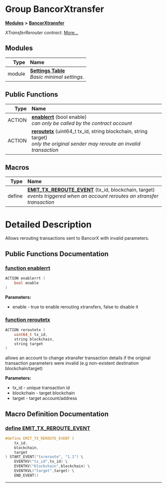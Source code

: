 
# Group BancorXtransfer


[**Modules**](modules.md)
 **>** [**BancorXtransfer**](group___bancor_xtransfer.md)



_XTransferRerouter contract._ [More...](#detailed-description)









## Modules

| Type | Name |
| ---: | :--- |
| module | [**Settings Table**](group___xtransfer___settings___table.md) <br>_Basic minimal settings._  |







## Public Functions

| Type | Name |
| ---: | :--- |
|  ACTION | [**enablerrt**](group___bancor_xtransfer.md#function-enablerrt) (bool enable) <br>_can only be called by the contract account_  |
|  ACTION | [**reroutetx**](group___bancor_xtransfer.md#function-reroutetx) (uint64\_t tx\_id, string blockchain, string target) <br>_only the original sender may reroute an invalid transaction_  |







## Macros

| Type | Name |
| ---: | :--- |
| define  | [**EMIT\_TX\_REROUTE\_EVENT**](group___bancor_xtransfer.md#define-emit-tx-reroute-event) (tx\_id, blockchain, target) <br>_events triggered when an account reroutes an xtransfer transaction_  |

# Detailed Description


Allows rerouting transactions sent to BancorX with invalid parameters. 

    
## Public Functions Documentation


### <a href="#function-enablerrt" id="function-enablerrt">function enablerrt </a>


```cpp
ACTION enablerrt (
    bool enable
) 
```




**Parameters:**


* enable - true to enable rerouting xtransfers, false to disable it 



        

### <a href="#function-reroutetx" id="function-reroutetx">function reroutetx </a>


```cpp
ACTION reroutetx (
    uint64_t tx_id,
    string blockchain,
    string target
) 
```


allows an account to change xtransfer transaction details if the original transaction parameters were invalid (e.g non-existent destination blockchain/target) 

**Parameters:**


* tx\_id - unique transaction id 
* blockchain - target blockchain 
* target - target account/address 



        
## Macro Definition Documentation



### <a href="#define-emit-tx-reroute-event" id="define-emit-tx-reroute-event">define EMIT\_TX\_REROUTE\_EVENT </a>


```cpp
#define EMIT_TX_REROUTE_EVENT (
    tx_id,
    blockchain,
    target
) START_EVENT("txreroute", "1.1") \
    EVENTKV("tx_id",tx_id) \
    EVENTKV("blockchain",blockchain) \
    EVENTKVL("target",target) \
    END_EVENT()
```



------------------------------
